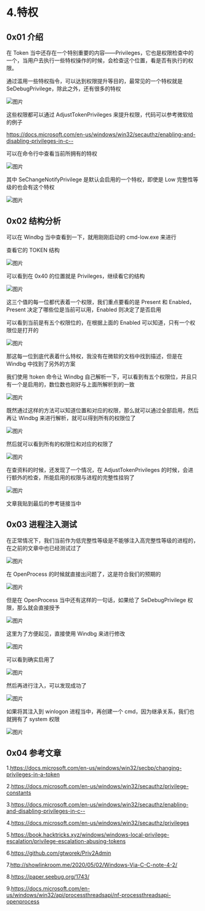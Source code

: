 # 4.特权

## 0x01 介绍

在 Token 当中还存在一个特别重要的内容——Privileges，它也是权限检查中的一个，当用户去执行一些特权操作的时候，会检查这个位置，看是否有执行的权限。

通过滥用一些特权指令，可以达到权限提升等目的，最常见的一个特权就是 SeDebugPrivilege，除此之外，还有很多的特权

![图片](https://img-blog.csdnimg.cn/img\_convert/850657d77bb310acdffd9007d3b1e1f9.png)

这些权限都可以通过 AdjustTokenPrivileges 来提升权限，代码可以参考微软给的例子

https://docs.microsoft.com/en-us/windows/win32/secauthz/enabling-and-disabling-privileges-in-c--

可以在命令行中查看当前所拥有的特权

![图片](https://img-blog.csdnimg.cn/img\_convert/59eae50acb64c2ff2b1476d9bfbb8426.png)

其中 SeChangeNotifyPrivilege 是默认会启用的一个特权，即使是 Low 完整性等级的也会有这个特权

![图片](https://img-blog.csdnimg.cn/img\_convert/0557481c0b03695abc70fe89953aae92.png)

## 0x02 结构分析

可以在 Windbg 当中查看到一下，就用刚刚启动的 cmd-low.exe 来进行

查看它的 TOKEN 结构

![图片](https://img-blog.csdnimg.cn/img\_convert/fd75a0810f4f8cc5f1aaca4b007fd54b.png)

可以看到在 0x40 的位置就是 Privileges，继续看它的结构

![图片](https://img-blog.csdnimg.cn/img\_convert/01cfc136b2c0e26946823d4e84c3eaaf.png)

这三个值的每一位都代表着一个权限，我们重点要看的是 Present 和 Enabled，Present 决定了哪些位是当前可以用，Enabled 则决定了是否启用

可以看到当前是有五个权限位的，在根据上面的 Enabled 可以知道，只有一个权限位是打开的

![图片](https://img-blog.csdnimg.cn/img\_convert/27583bd75feab45e202c504b586faa66.png)

那这每一位到底代表着什么特权，我没有在微软的文档中找到描述，但是在 Windbg 中找到了另外的方案

我们使用 !token 命令让 Windbg 自己解析一下，可以看到有五个权限位，并且只有一个是启用的，数位数也刚好与上面所解析到的一致

![图片](https://img-blog.csdnimg.cn/img\_convert/c0633a9c8f76f195ff71f7b9171d2756.png)

既然通过这样的方法可以知道位置和对应的权限，那么就可以通过全部启用，然后再让 Windbg 来进行解析，就可以得到所有的权限位了

![图片](https://img-blog.csdnimg.cn/img\_convert/521396ce57968dc240f11594854c5076.png)

然后就可以看到所有的权限位和对应的权限了

![图片](https://img-blog.csdnimg.cn/img\_convert/a7549abd934c3cad5e791f6dee82d663.png)

在查资料的时候，还发现了一个情况，在 AdjustTokenPrivileges 的时候，会进行额外的检查，所能启用的权限与进程的完整性挂钩了

![图片](https://img-blog.csdnimg.cn/img\_convert/eb4f43bad4a4e20591fa1637767cc486.png)

文章我贴到最后的参考链接当中

## 0x03 进程注入测试

在正常情况下，我们当前作为低完整性等级是不能够注入高完整性等级的进程的，在之前的文章中也已经测试过了

![图片](https://img-blog.csdnimg.cn/img\_convert/57f0ea4a43e780c3377bc81bae351494.png)

在 OpenProcess 的时候就直接出问题了，这是符合我们的预期的

![图片](https://img-blog.csdnimg.cn/img\_convert/4458503917993ece1249fe7fbfb8b3a1.png)

但是在 OpenProcess 当中还有这样的一句话，如果给了 SeDebugPrivilege 权限，那么就会直接授予

![图片](https://img-blog.csdnimg.cn/img\_convert/f8ff4fc6742099850399ca3e8ce298ae.png)

这里为了方便起见，直接使用 Windbg 来进行修改

![图片](https://img-blog.csdnimg.cn/img\_convert/586a587b270081f74daa50cc208de5b5.png)

可以看到确实启用了

![图片](https://img-blog.csdnimg.cn/img\_convert/3a4ab7ce12f478b92064d90b767c2538.png)

然后再进行注入，可以发现成功了

![图片](https://img-blog.csdnimg.cn/img\_convert/0b42e730aeda226deb27932b7456e3a5.png)

如果将其注入到 winlogon 进程当中，再创建一个 cmd，因为继承关系，我们也就拥有了 system 权限

![图片](https://img-blog.csdnimg.cn/img\_convert/345ceee61b59abebd80e39351c3e3392.png)

## 0x04 参考文章

1.https://docs.microsoft.com/en-us/windows/win32/secbp/changing-privileges-in-a-token

2.https://docs.microsoft.com/en-us/windows/win32/secauthz/privilege-constants

3.https://docs.microsoft.com/en-us/windows/win32/secauthz/enabling-and-disabling-privileges-in-c--

4.https://docs.microsoft.com/en-us/windows/win32/secauthz/privileges

5.https://book.hacktricks.xyz/windows/windows-local-privilege-escalation/privilege-escalation-abusing-tokens

6.https://github.com/gtworek/Priv2Admin

7.http://showlinkroom.me/2020/05/02/Windows-Via-C-C-note-4-2/

8.https://paper.seebug.org/1743/

9.https://docs.microsoft.com/en-us/windows/win32/api/processthreadsapi/nf-processthreadsapi-openprocess
